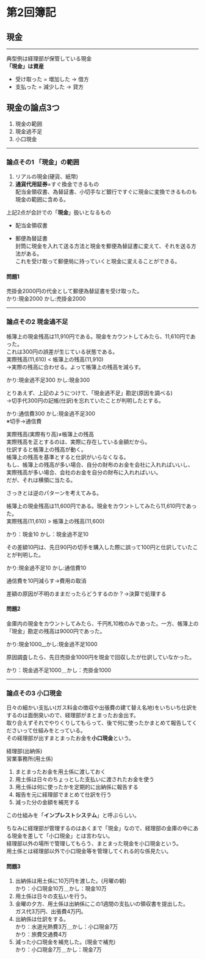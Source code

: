 # 第2回簿記

## 現金

---

典型例は経理部が保管している現金  
**「現金」は資産**  

- 受け取った = 増加した → 借方  
- 支払った = 減少した → 貸方  

## 現金の論点3つ

1. 現金の範囲
2. 現金過不足
3. 小口現金

---

### 論点その1 「現金」の範囲

1. リアルの現金(硬貨、紙幣)  
2. **通貨代用証券**=すぐ換金できるもの  
配当金領収書、為替証書、小切手など銀行ですぐに現金に変換できるものも現金の範囲に含める。  

上記2点が会計での「**現金**」扱いとなるもの  

- 配当金領収書  

- 郵便為替証書  
封筒に現金を入れて送る方法と現金を郵便為替証書に変えて、それを送る方法がある。  
これを受け取って郵便局に持っていくと現金に変えることができる。  

#### 問題1

売掛金2000円の代金として郵便為替証書を受け取った。  
かり:現金2000 かし:売掛金2000  

---

### 論点その2 現金過不足

帳簿上の現金残高は11,910円である。現金をカウントしてみたら、11,610円であった。  
これは300円の誤差が生じている状態である。  
実際残高(11,610) < 帳簿上の残高(11,910)  
→実際の残高に合わせる。よって帳簿上の残高を減らす。  

かり:現金過不足300 かし:現金300  

とりあえず、上記のようにつけて、「現金過不足」勘定(原因を調べる)  
→切手代300円の記帳(仕訳)を忘れていたことが判明したとする。  

かり:通信費300 かし:現金過不足300  
※切手→通信費  

実際残高(実際有り高)≠帳簿上の残高  
実際残高を正とするのは、実際に存在している金額だから。  
仕訳すると帳簿上の残高が動く。  
帳簿上の残高を基準とすると仕訳がいらなくなる。  
もし、帳簿上の残高が多い場合、自分の財布のお金を会社に入れればいいし、  
実際残高が多い場合、会社のお金を自分の財布に入れればいい。  
だが、それは横領に当たる。  

さっきとは逆のパターンを考えてみる。  

帳簿上の現金残高は11,600円である。現金をカウントしてみたら11,610円であった。  
実際残高(11,610) > 帳簿上の残高(11,600)  

かり：現金10 かし：現金過不足10  

その差額10円は、先日90円の切手を購入した際に誤って100円と仕訳していたことが判明した。  

かり:現金過不足10 かし:通信費10  

通信費を10円減らす→費用の取消  

差額の原因が不明のままだったらどうするのか？→決算で処理する  

#### 問題2

金庫内の現金をカウントしてみたら、千円札10枚のみであった。一方、帳簿上の「現金」勘定の残高は9000円であった。  

かり:現金1000__かし:現金過不足1000  

原因調査したら、先日売掛金1000円を現金で回収したが仕訳していなかった。  

かり：現金過不足1000＿かし：売掛金1000  

---

### 論点その3 小口現金

日々の細かい支払い(ガス料金の徴収や出張費の建て替え名地)をいちいち仕訳をするのは面倒臭いので、経理部がまとまったお金出す。  
取り合えずそれでやりくりしてもらって、後で何に使ったかまとめて報告してくださいって仕組みをとっている。  
その経理部が出すまとまったお金を**小口現金**という。  

経理部(出納係)  
営業事務所(用土係)  

1. まとまったお金を用土係に渡しておく
2. 用土係は日々のちょっとした支払いに渡されたお金を使う
3. 用土係は何に使ったかを定期的に出納係に報告する
4. 報告を元に経理部でまとめて仕訳を行う
5. 減った分の金額を補充する

この仕組みを「**インプレストシステム**」と呼ぶらしい。  

ちなみに経理部が管理するのはあくまで「現金」なので、経理部の金庫の中にある現金を差して「小口現金」とは言わない。  
経理部以外の場所で管理してもらう、まとまった現金を小口現金という。  
用土係とは経理部以外で小口現金等を管理してくれる的な係見たい。  

#### 問題3

1. 出納係は用土係に10万円を渡した。(月曜の朝)  
   かり：小口現金10万＿かし：現金10万  
2. 用土係は日々の支払いを行う。  
3. 金曜の夕方、用土係は出納係にこの1週間の支払いの領収書を提出した。  
   ガス代3万円、出張費4万円。  
4. 出納係は仕訳をする。  
   かり：水道光熱費3万＿かし：小口現金7万  
   かり：旅費交通費4万  
5. 減った小口現金を補充した。(現金で補充)  
   かり：小口現金7万＿かし：現金7万  
